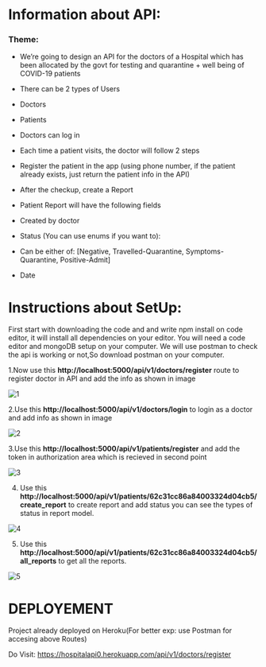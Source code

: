 # Information about API:
### Theme:
- We’re going to design an API for the doctors of a Hospital which has been allocated by the
govt for testing and quarantine + well being of COVID-19 patients
- There can be 2 types of Users
- Doctors
- Patients
- Doctors can log in
- Each time a patient visits, the doctor will follow 2 steps
- Register the patient in the app (using phone number, if the patient already exists, just
return the patient info in the API)
- After the checkup, create a Report
- Patient Report will have the following fields
- Created by doctor
- Status (You can use enums if you want to):
- Can be either of: [Negative, Travelled-Quarantine, Symptoms-Quarantine,
Positive-Admit]

- Date

# Instructions about SetUp:

First start with downloading the code and and write npm install on code editor, it will install all dependencies on your editor.
You will need a code editor and mongoDB setup on your computer.
We will use postman to check the api is working or not,So download postman on your computer.

1.Now use this **http://localhost:5000/api/v1/doctors/register** route to register doctor in API and add the info as shown in image

![1](https://user-images.githubusercontent.com/101451924/185754068-67021b2a-af59-4fff-9af5-4a783bc46a90.png)


2.Use this **http://localhost:5000/api/v1/doctors/login** to login as a doctor and add info as shown in image

![2](https://user-images.githubusercontent.com/101451924/185754072-595c68a2-1d27-4e9e-b21d-b2f6b44202c6.png)

3.Use this **http://localhost:5000/api/v1/patients/register** and add the token in authorization area which is recieved in second point

![3](https://user-images.githubusercontent.com/101451924/185754077-8e82542a-dfd9-4ff7-b097-4821bdb52e41.png)


4. Use this **http://localhost:5000/api/v1/patients/62c31cc86a84003324d04cb5/create_report** to create report and add status you can see the types of 
   status in report model.

![4](https://user-images.githubusercontent.com/101451924/185754082-588c13a9-177b-4d16-a527-74dedca6584d.png)


5. Use this **http://localhost:5000/api/v1/patients/62c31cc86a84003324d04cb5/all_reports** to get all the reports.

![5](https://user-images.githubusercontent.com/101451924/185754089-35b8db22-dfcb-4eee-899c-b3d3a014b365.png)

# DEPLOYEMENT
Project already deployed on Heroku(For better exp: use Postman for accesing above Routes)

Do Visit: https://hospitalapi0.herokuapp.com/api/v1/doctors/register
